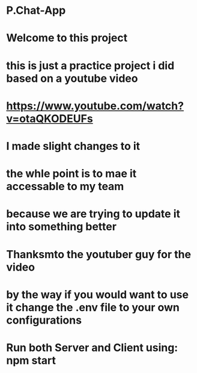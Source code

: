 # P.Chat-App
# Welcome to this project
# this is just a practice project i did based on a youtube video 
# https://www.youtube.com/watch?v=otaQKODEUFs
# I made slight changes to it
# the whle point is to mae it accessable to my team 
# because we are trying to update it into something better
# Thanksmto the youtuber guy for the video
# by the way if you would want to use it change the .env file to your own configurations
# Run both Server and Client using:  npm start
